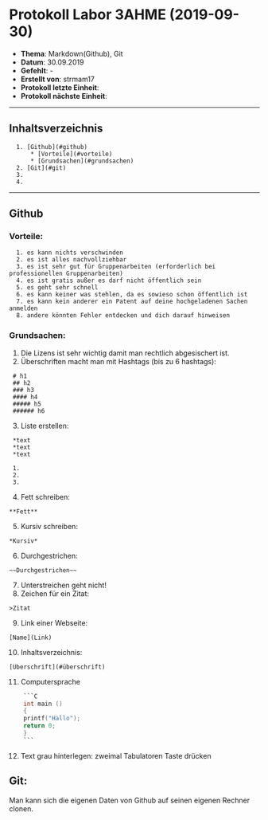 # Protokoll Labor 3AHME (2019-09-30)
* **Thema**: Markdown(Github), Git
* **Datum**: 30.09.2019
* **Gefehlt**:   -
* **Erstellt von**: strmam17
* **Protokoll letzte Einheit**:
* **Protokoll nächste Einheit**:
----------------------------------------------------------------------------------------------------------------------------------------
## Inhaltsverzeichnis
      1. [Github](#github)
          * [Vorteile](#vorteile)
          * [Grundsachen](#grundsachen)
      2. [Git](#git)
      3. 
      4. 
----------------------------------------------------------------------------------------------------------------------------------------
## Github
  ### Vorteile:
      1. es kann nichts verschwinden
      2. es ist alles nachvollziehbar
      3. es ist sehr gut für Gruppenarbeiten (erforderlich bei professionellen Gruppenarbeiten)
      4. es ist gratis außer es darf nicht öffentlich sein
      5. es geht sehr schnell
      6. es kann keiner was stehlen, da es sowieso schon öffentlich ist
      7. es kann kein anderer ein Patent auf deine hochgeladenen Sachen anmelden 
      8. andere könnten Fehler entdecken und dich darauf hinweisen
            
  ### Grundsachen:
   1. Die Lizens ist sehr wichtig damit man rechtlich abgesischert ist.
   2. Überschriften macht man mit Hashtags (bis zu 6 hashtags): 
   
     # h1
     ## h2
     ### h3
     #### h4
     ##### h5
     ###### h6
   
   3. Liste erstellen: 
                  
     *text
     *text
     *text
   
     1.
     2.
     3.
       
   4. Fett schreiben: 
       
    **Fett**
   5. Kursiv schreiben: 
      
    *Kursiv*
   6. Durchgestrichen: 
   
    ~~Durchgestrichen~~
   7. Unterstreichen geht nicht!
   8. Zeichen für ein Zitat: 
   
    >Zitat
   9. Link einer Webseite: 
   
    [Name](Link)
  10. Inhaltsverzeichnis: 
  
    [Überschrift](#überschrift)
  11. Computersprache

```c
    ```C
    int main () 
    {
    printf("Hallo");
    return 0;
    }
    ```
 ```
  12. Text grau hinterlegen: zweimal Tabulatoren Taste drücken
    
  ## Git:
   Man kann sich die eigenen Daten von Github auf seinen eigenen Rechner clonen. 
